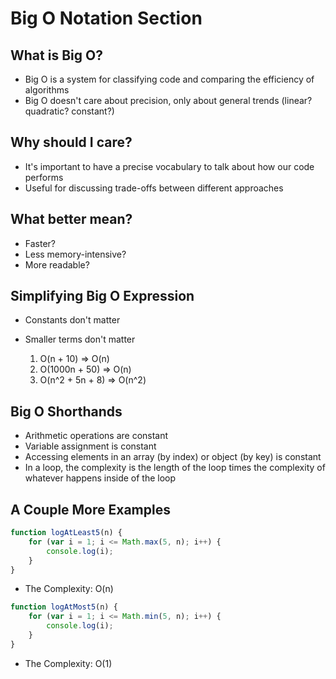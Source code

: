 # Big O Notation Section

## What is Big O?

-   Big O is a system for classifying code and comparing the efficiency of
    algorithms
-   Big O doesn't care about precision, only about general trends (linear?
    quadratic? constant?)

## Why should I care?

-   It's important to have a precise vocabulary to talk about how our code
    performs
-   Useful for discussing trade-offs between different approaches

## What better mean?

-   Faster?
-   Less memory-intensive?
-   More readable?

## Simplifying Big O Expression

-   Constants don't matter
-   Smaller terms don't matter

    1. O(n + 10) => O(n)
    2. O(1000n + 50) => O(n)
    3. O(n^2 + 5n + 8) => O(n^2)

## Big O Shorthands

-   Arithmetic operations are constant
-   Variable assignment is constant
-   Accessing elements in an array (by index) or object (by key) is constant
-   In a loop, the complexity is the length of the loop times the complexity of
    whatever happens inside of the loop

## A Couple More Examples

```js
function logAtLeast5(n) {
    for (var i = 1; i <= Math.max(5, n); i++) {
        console.log(i);
    }
}
```

-   The Complexity: O(n)

```js
function logAtMost5(n) {
    for (var i = 1; i <= Math.min(5, n); i++) {
        console.log(i);
    }
}
```

-   The Complexity: O(1)
